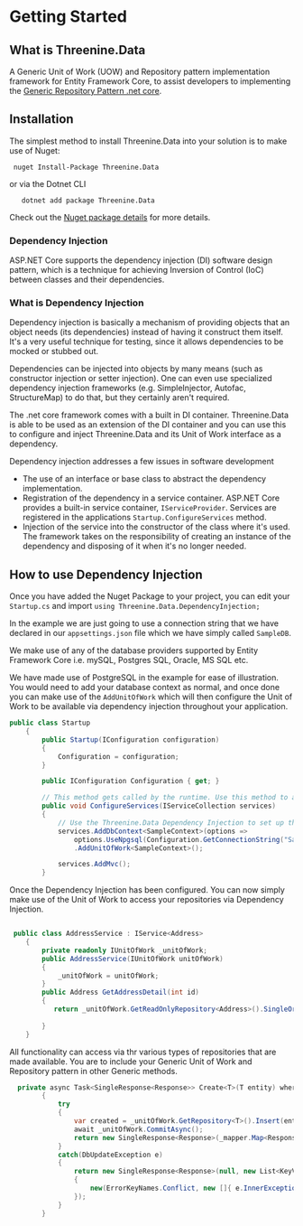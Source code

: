# Getting Started

## What is Threenine.Data

A Generic Unit of Work (UOW) and Repository pattern implementation framework for Entity Framework Core,  to assist developers to implementing the [Generic Repository Pattern .net core](https://garywoodfine.com/generic-repository-pattern-net-core).


## Installation
The simplest method to install Threenine.Data into your solution is to make use of Nuget:

```jshelllanguage
 nuget Install-Package Threenine.Data
```

or via the Dotnet CLI
```jshelllanguage
   dotnet add package Threenine.Data
```
Check out the [Nuget package details](https://www.nuget.org/packages/Threenine.Data) for more details.

### Dependency Injection

ASP.NET Core supports the dependency injection (DI) software design pattern, which is a technique for achieving Inversion of Control (IoC) between classes and their dependencies.

### What is Dependency Injection

Dependency injection is basically a mechanism of providing objects that an object needs (its dependencies) instead of having it construct them itself.  It's a very useful technique for testing, since it allows dependencies to be mocked or stubbed out.

Dependencies can be injected into objects by many means (such as constructor injection or setter injection).  One can even use specialized dependency injection frameworks (e.g. SimpleInjector, Autofac, StructureMap) to do that, but they certainly aren't required. 

The .net core framework comes with a built in DI container. Threenine.Data is able to be used as an extension of the DI container and you can use this to configure and inject Threenine.Data and its Unit of Work interface as a dependency.

Dependency injection addresses a few issues in software development

- The use of an interface or base class to abstract the dependency implementation.
- Registration of the dependency in a service container. ASP.NET Core provides a built-in service container, `IServiceProvider`. Services are registered in the applications `Startup.ConfigureServices` method.
- Injection of the service into the constructor of the class where it's used. The framework takes on the responsibility of creating an instance of the dependency and disposing of it when it's no longer needed.


## How to use Dependency Injection

Once you have added the Nuget Package to your project, you can edit your `Startup.cs`  and import `using Threenine.Data.DependencyInjection;`

In the example we are just going to use a connection string that we have declared in our `appsettings.json` file which we have simply called `SampleDB`. 

We make use of any of the database providers supported by Entity Framework Core i.e. mySQL, Postgres SQL, Oracle, MS SQL etc.

We have made use of PostgreSQL in the example for ease of illustration. You would need to add your database context as normal, and once done you can make use of the `AddUnitOfWork` which will then configure the Unit of Work to be available via dependency injection throughout your application.

```c#
public class Startup
    {
        public Startup(IConfiguration configuration)
        {
            Configuration = configuration;
        }

        public IConfiguration Configuration { get; }

        // This method gets called by the runtime. Use this method to add services to the container.
        public void ConfigureServices(IServiceCollection services)
        {
            // Use the Threenine.Data Dependency Injection to set up the Unit of Work
            services.AddDbContext<SampleContext>(options =>
                options.UseNpgsql(Configuration.GetConnectionString("SampleDB")))
                .AddUnitOfWork<SampleContext>();

            services.AddMvc();
        }
```

Once the Dependency Injection has been configured. You can now simply make use of the Unit of Work to access your 
repositories via Dependency Injection.

```c#

 public class AddressService : IService<Address>
    {
        private readonly IUnitOfWork _unitOfWork;
        public AddressService(IUnitOfWork unitOfWork)
        {
            _unitOfWork = unitOfWork;
        }
        public Address GetAddressDetail(int id)
        {
           return _unitOfWork.GetReadOnlyRepository<Address>().SingleOrDefault(x => x.Id == id);
           
        }
    }

```

All functionality can access via thr various types of repositories that are made available. You are to include your Generic Unit of Work and Repository pattern in other Generic methods.

```c#
  private async Task<SingleResponse<Response>> Create<T>(T entity) where T : class
        {
            try
            {
                var created = _unitOfWork.GetRepository<T>().Insert(entity);
                await _unitOfWork.CommitAsync();
                return new SingleResponse<Response>(_mapper.Map<Response>(created));
            }
            catch(DbUpdateException e)
            {
                return new SingleResponse<Response>(null, new List<KeyValuePair<string, string[]>>()
                {
                    new(ErrorKeyNames.Conflict, new []{ e.InnerException.Message})
                });
            }
        }
```




